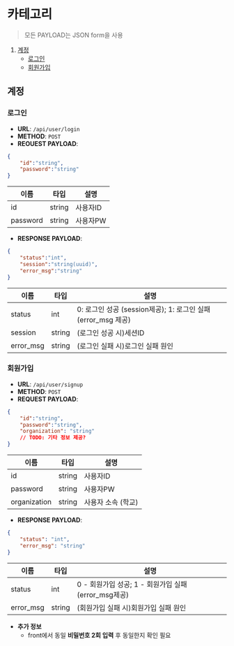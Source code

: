 # 카테고리

>모든 PAYLOAD는 JSON form을 사용

1. [계정](#계정)
    - [로그인](#로그인)
    - [회원가입](#회원가입)

## 계정

### 로그인

- **URL**: `/api/user/login`
- **METHOD**: `POST`
- **REOUEST PAYLOAD**:
```json
{
    "id":"string",
    "password":"string"
}
```
|이름|타입|설명|
| - | - | - |
|id|string|사용자ID|
|password|string|사용자PW|

- **RESPONSE PAYLOAD**:
```json
{
    "status":"int",
    "session":"string(uuid)",
    "error_msg":"string"
}
```

|이름|타입|설명|
| - | - | - |
|status|int|0: 로그인 성공 (session제공); 1: 로그인 실패 (error_msg 제공)|
|session|string|(로그인 성공 시)세션ID|
|error_msg|string|(로그인 실패 시)로그인 실패 원인|

### 회원가입

- **URL**: `/api/user/signup`
- **METHOD**: `POST`
- **REQUEST PAYLOAD**:
```json
{
    "id":"string",
    "password":"string",
    "organization": "string"
    // TODO: 기타 정보 제공?
}
```
|이름|타입|설명|
| - | - | - |
|id|string|사용자ID|
|password|string|사용자PW|
|organization|string|사용자 소속 (학교)|

- **RESPONSE PAYLOAD**:
```json
{
    "status": "int",
    "error_msg": "string"
}
```
|이름|타입|설명|
| - | - | - |
|status|int|0 - 회원가입 성공; 1 - 회원가입 실패 (error_msg제공)|
|error_msg|string|(회원가입 실패 시)회원가입 실패 원인|

- **추가 정보**
    - front에서 동일 **비밀번호 2회 입력** 후 동일한지 확인 필요